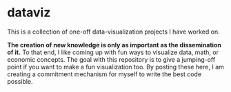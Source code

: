 # dataviz

This is a collection of one-off data-visualization projects I have worked on.

**The creation of new knowledge is only as important as the dissemination of it.** To that end,
I like coming up with fun ways to visualize data, math, or economic concepts. The goal with this repository
is to give a jumping-off point if you want to make a fun visualization too. By posting these here,
I am creating a commitment mechanism for myself to write the best code possible.